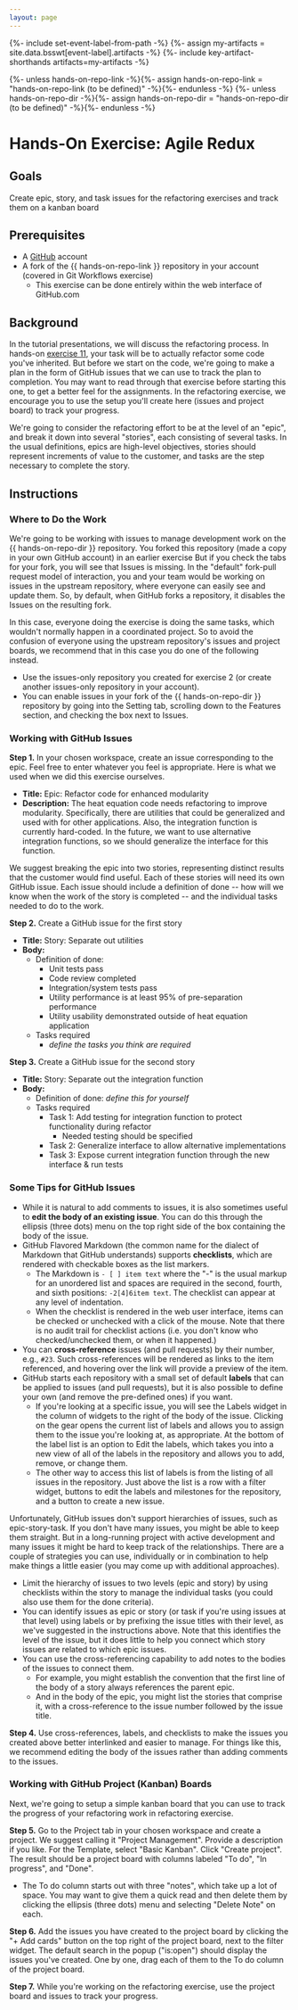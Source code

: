 ```yaml
---
layout: page
---
```

{%- include set-event-label-from-path -%}
{%- assign my-artifacts = site.data.bsswt[event-label].artifacts -%}
{%- include key-artifact-shorthands artifacts=my-artifacts -%}

{%- unless hands-on-repo-link -%}{%- assign hands-on-repo-link = "hands-on-repo-link (to be defined)" -%}{%- endunless -%}
{%- unless hands-on-repo-dir -%}{%- assign hands-on-repo-dir = "hands-on-repo-dir (to be defined)" -%}{%- endunless -%}

# Hands-On Exercise: Agile Redux

## Goals
Create epic, story, and task issues for the refactoring exercises and track them on a kanban board

## Prerequisites
* A [GitHub](https://github.com) account
* A fork of the {{ hands-on-repo-link }} repository in your account (covered in Git Workflows exercise)
   - This exercise can be done entirely within the web interface of GitHub.com

## Background
In the tutorial presentations, we will discuss the refactoring process.  In hands-on [exercise 11](../handson-m11-refactoring1.html), your task will be to actually refactor some code you've inherited.  But before we start on the code, we're going to make a plan in the form of GitHub issues that we can use to track the plan to completion.  You may want to read through that exercise before starting this one, to get a better feel for the assignments.  In the refactoring exercise, we encourage you to use the setup you'll create here (issues and project board) to track your progress.

We're going to consider the refactoring effort to be at the level of an "epic", and break it down into several "stories", each consisting of several tasks.  In the usual definitions, epics are high-level objectives, stories should represent increments of value to the customer, and tasks are the step necessary to complete the story.

## Instructions 

### Where to Do the Work

We're going to be working with issues to manage development work on the {{ hands-on-repo-dir }} repository. You forked this repository (made a copy in your own GitHub account) in an earlier exercise  But if you check the tabs for your fork, you will see that Issues is missing.  In the "default" fork-pull request model of interaction, you and your team would be working on issues in the upstream repository, where everyone can easily see and update them.  So, by default, when GitHub forks a repository, it disables the Issues on the resulting fork.

In this case, everyone doing the exercise is doing the same tasks, which wouldn't normally happen in a coordinated project.  So to avoid the confusion of everyone using the upstream repository's issues and project boards, we recommend that in this case you do one of the following instead.
   - Use the issues-only repository you created for exercise 2 (or create another issues-only repository in your account).
   - You can enable issues in your fork of the {{ hands-on-repo-dir }} repository by going into the Setting tab, scrolling down to the Features section, and checking the box next to Issues.

### Working with GitHub Issues

**Step 1.** In your chosen workspace, create an issue corresponding to the epic.  Feel free to enter whatever you feel is appropriate.  Here is what we used when we did this exercise ourselves.
   - **Title:** Epic: Refactor code for enhanced modularity
   - **Description:** The heat equation code needs refactoring to improve modularity. Specifically, there are utilities that could be generalized and used with for other applications. Also, the integration function is currently hard-coded. In the future, we want to use alternative integration functions, so we should generalize the interface for this function.

We suggest breaking the epic into two stories, representing distinct results that the customer would find useful. Each of these stories will need its own GitHub issue.  Each issue should include a definition of done -- how will we know when the work of the story is completed -- and the individual tasks needed to do to the work.

**Step 2.** Create a GitHub issue for the first story
   - **Title:** Story: Separate out utilities
   - **Body:**
      - Definition of done: 
         - Unit tests pass
         - Code review completed
         - Integration/system tests pass
         - Utility performance is at least 95% of pre-separation performance
         - Utility usability demonstrated outside of heat equation application
      - Tasks required
         - *define the tasks you think are required*

**Step 3.** Create a GitHub issue for the second story
   - **Title:** Story: Separate out the integration function
   - **Body:**
      - Definition of done: *define this for yourself*
      - Tasks required
         - Task 1: Add testing for integration function to protect functionality during refactor
            - Needed testing should be specified
         - Task 2: Generalize interface to allow alternative implementations
         - Task 3: Expose current integration function through the new interface & run tests

### Some Tips for GitHub Issues

* While it is natural to add comments to issues, it is also sometimes useful to **edit the body of an existing issue**. You can do this through the ellipsis (three dots) menu on the top right side of the box containing the body of the issue.
* GitHub Flavored Markdown (the common name for the dialect of Markdown that GitHub understands) supports **checklists**, which are rendered with checkable boxes as the list markers.
   - The Markdown is `- [ ] item text` where the "-" is the usual markup for an unordered list and spaces are required in the second, fourth, and sixth positions: `-2[4]6item text`.  The checklist can appear at any level of indentation.
   - When the checklist is rendered in the web user interface, items can be checked or unchecked with a click of the mouse.  Note that there is no audit trail for checklist actions (i.e. you don't know who checked/unchecked them, or when it happened.)
* You can **cross-reference** issues (and pull requests) by their number, e.g., `#23`.  Such cross-references will be rendered as links to the item referenced, and hovering over the link will provide a preview of the item.
* GitHub starts each repository with a small set of default **labels** that can be applied to issues (and pull requests), but it is also possible to define your own (and remove the pre-defined ones) if you want.
   - If you're looking at a specific issue, you will see the Labels widget in the column of widgets to the right of the body of the issue.  Clicking on the gear opens the current list of labels and allows you to assign them to the issue you're looking at, as appropriate.  At the bottom of the label list is an option to Edit the labels, which takes you into a new view of all of the labels in the repository and allows you to add, remove, or change them.
   - The other way to access this list of labels is from the listing of all issues in the repository.  Just above the list is a row with a filter widget, buttons to edit the labels and milestones for the repository, and a button to create a new issue.

Unfortunately, GitHub issues don't support hierarchies of issues, such as epic-story-task.  If you don't have many issues, you might be able to keep them straight.  But in a long-running project with active development and many issues it might be hard to keep track of the relationships.  There are a couple of strategies you can use, individually or in combination to help make things a little easier (you may come up with additional approaches).
   - Limit the hierarchy of issues to two levels (epic and story) by using checklists within the story to manage the individual tasks (you could also use them for the done criteria).
   - You can identify issues as epic or story (or task if you're using issues at that level) using labels or by prefixing the issue titles with their level, as we've suggested in the instructions above.  Note that this identifies the level of the issue, but it does little to help you connect which story issues are related to which epic issues.
   - You can use the cross-referencing capability to add notes to the bodies of the issues to connect them.
      - For example, you might establish the convention that the first line of the body of a story always references the parent epic.
      - And in the body of the epic, you might list the stories that comprise it, with a cross-reference to the issue number followed by the issue title.

**Step 4.** Use cross-references, labels, and checklists to make the issues you created above better interlinked and easier to manage.  For things like this, we recommend editing the body of the issues rather than adding comments to the issues.

### Working with GitHub Project (Kanban) Boards

Next, we're going to setup a simple kanban board that you can use to track the progress of your refactoring work in refactoring exercise.

**Step 5.** Go to the Project tab in your chosen workspace and create a project.  We suggest calling it "Project Management".  Provide a description if you like.  For the Template, select "Basic Kanban".  Click "Create project".  The result should be a project board with columns labeled "To do", "In progress", and "Done".
   - The To do column starts out with three "notes", which take up a lot of space.  You may want to give them a quick read and then delete them by clicking the ellipsis (three dots) menu and selecting "Delete Note" on each.

**Step 6.** Add the issues you have created to the project board by clicking the "+ Add cards" button on the top right of the project board, next to the filter widget.  The default search in the popup ("is:open") should display the issues you've created.  One by one, drag each of them to the To do column of the project board.

**Step 7.** While you're working on the refactoring exercise, use the project board and issues to track your progress.